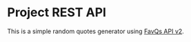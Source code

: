 # Project REST API

This is a simple random quotes generator using [FavQs API v2](https://favqs.com/api).
